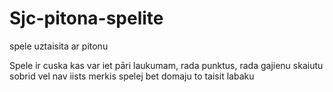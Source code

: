 # Sjc-pitona-spelite
spele uztaisita ar pitonu

Spele ir cuska kas var iet pāri laukumam, rada punktus, rada gajienu skaiutu
sobrid vel nav iists merkis spelej bet domaju to taisit  labaku